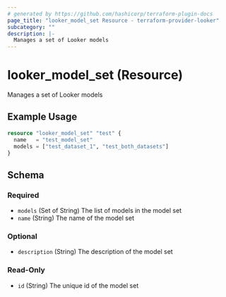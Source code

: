 ```yaml
---
# generated by https://github.com/hashicorp/terraform-plugin-docs
page_title: "looker_model_set Resource - terraform-provider-looker"
subcategory: ""
description: |-
  Manages a set of Looker models
---
```


# looker_model_set (Resource)

Manages a set of Looker models

## Example Usage

```terraform
resource "looker_model_set" "test" {
  name   = "test_model_set"
  models = ["test_dataset_1", "test_both_datasets"]
}
```

<!-- schema generated by tfplugindocs -->
## Schema

### Required

- `models` (Set of String) The list of models in the model set
- `name` (String) The name of the model set

### Optional

- `description` (String) The description of the model set

### Read-Only

- `id` (String) The unique id of the model set



